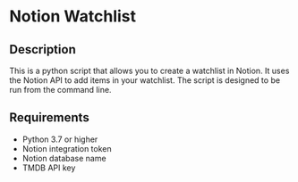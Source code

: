 # Notion Watchlist

## Description

This is a python script that allows you to create a watchlist in Notion. It uses the Notion API to add items in your watchlist. The script is designed to be run from the command line.

## Requirements

- Python 3.7 or higher
- Notion integration token
- Notion database name
- TMDB API key
